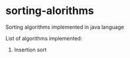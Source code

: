 # sorting-alorithms
Sorting algorithms implemented in java language

List of algorithms implemented:

1) Insertion sort
